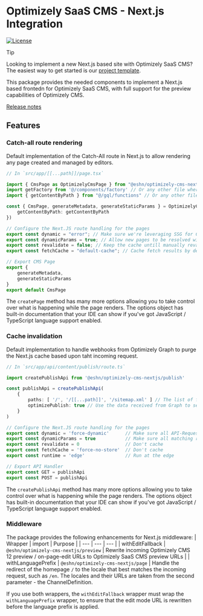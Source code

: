 # Optimizely SaaS CMS - Next.js Integration
[![License](https://img.shields.io/badge/License-Apache_2.0-blue.svg)](./LICENSE)

> [!TIP]
> Looking to implement a new Next.js based site with Optimizely SaaS CMS? The easiest way to get started is our [project template]([http](https://github.com/chrno1209/optimizely-saas-starter)).

This package provides the needed components to implement a Next.js based frontedn for Optimizely SaaS CMS, with full support for the preview capabilities of Optimizely CMS.

[Release notes](https://github.com/chrno1209/optimizely-dxp-clients/releases)

## Features
### Catch-all route rendering
Default implementation of the Catch-All route in Next.js to allow rendering any page created and managed by editors.

```typescript
// In `src/app/[[...path]]/page.tsx`

import { CmsPage as OptimizelyCmsPage } from "@eshn/optimizely-cms-nextjs"
import getFactory from '@/components/factory' // Or any other file where you have your component factory defined.
import { getContentByPath } from "@/gql/functions" // Or any other file that has the `getContentByPath` function

const { CmsPage, generateMetadata, generateStaticParams } = OptimizelyCmsPage.createPage(getFactory(), {
    getContentByPath: getContentByPath
})

// Configure the Next.JS route handling for the pages
export const dynamic = "error"; // Make sure we're leveraging SSG for CMS managed pages.
export const dynamicParams = true; // Allow new pages to be resolved without rebuilding the site.
export const revalidate = false; // Keep the cache untill manually revalidated using the Webhook.
export const fetchCache = "default-cache"; // Cache fetch results by default, while allowing an opt-out.

// Export CMS Page
export {
    generateMetadata,
    generateStaticParams
}
export default CmsPage
```

The `createPage` method has many more options allowing you to take control over what is happening while the page renders. The options object has built-in documentation that your IDE can show if you've got JavaScript / TypeScript language support enabled.

### Cache invalidation
Default implementation to handle webhooks from Optimizely Graph to purge the Next.js cache based upon taht incoming request.

```typescript
// In `src/app/api/content/publish/route.ts`

import createPublishApi from '@eshn/optimizely-cms-nextjs/publish'

const publishApi = createPublishApi(
    { 
        paths: [ '/', '/[[...path]]', '/sitemap.xml' ] // The list of fall-back paths to flush,
        optimizePublish: true // Use the data received from Graph to selectively flush the cache
    }
)

// Configure the Next.JS route handling for the pages
export const dynamic = 'force-dynamic'      // Make sure all API-Requests are executed
export const dynamicParams = true           // Make sure all matching routes are always executed
export const revalidate = 0                 // Don't cache
export const fetchCache = 'force-no-store'  // Don't cache
export const runtime = 'edge'               // Run at the edge

// Export API Handler
export const GET = publishApi
export const POST = publishApi
```

The `createPublishApi` method has many more options allowing you to take control over what is happening while the page renders. The options object has built-in documentation that your IDE can show if you've got JavaScript / TypeScript language support enabled.


### Middleware
The package provides the following enhancements for Next.js middleware:
| Wrapper | import | Purpose |
| --- | --- | --- |
| withEditFallback | `@eshn/optimizely-cms-nextjs/preview` | Rewrite incoming Optimizely CMS 12 preview / on-page-edit URLs to Optimizely SaaS CMS preview  URLs |
| withLanguagePrefix | `@eshn/optimizely-cms-nextjs/page` | Handle the redirect of the homepage `/` to the locale that best matches the incoming request, such as `/en`. The locales and their URLs are taken from the second parameter - the ChannelDefinition.

If you use both wrappers, the `withEditFallback` wrapper must wrap the `withLanguagePrefix` wrapper, to ensure that the edit mode URL is rewritten before the language prefix is applied.
